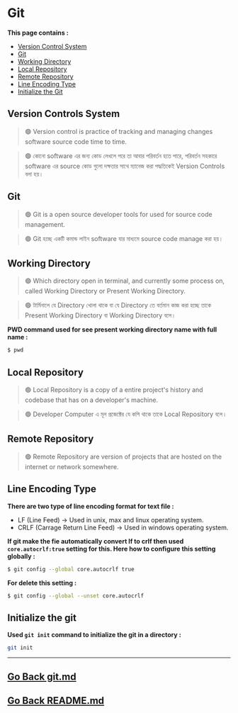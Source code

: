 Git
=====

**This page contains :**

- [Version Control System](#version-controls-system)
- [Git](#git)
- [Working Directory](#working-directory)
- [Local Repository](#local-repository)
- [Remote Repository](#remote-repository)
- [Line Encoding Type](#line-encoding-type)
- [Initialize the Git](#initialize-the-git)

## Version Controls System

> 🟢 Version control is practice of tracking and managing changes software source code time to time.

> 🟢 কোনো software এর জন্য কোড লেখলে পরে তা আবার পরিবর্তন হতে পারে, পরিবর্তন সহকারে software এর source কোড গুলো দক্ষতার সাথে ম্যানেজ করা পদ্ধতিকেই Version Controls বলা হয়। 


## Git

> 🟢 Git is a open source developer tools for used for source code management.

> 🟢 Git হচ্ছে একটি কমান্ড লাইন software যার মাধ্যমে source code manage করা হয়।

## Working Directory

> 🟢 Which directory open in terminal, and currently some process on, called Working Directory or Present Working Directory.

> 🟢 টার্মিনালে যে Directory খোলা থাকে বা যে Directory তে বর্তমান কাজ করা হচ্ছে তাকে Present Working Directory বা Working Directory বলে। 

**PWD command used for see present working directory name with full name :**
```bash
$ pwd
```

## Local Repository

> 🟢 Local Repository is a copy of a entire project's history and codebase that has on a developer's machine.

> 🟢 Developer Computer এ মূল প্রজেক্টের যে কপি থাকে তাকে Local Repository বলে।

## Remote Repository

> 🟢 Remote Repository are version of projects that are hosted on the internet or network somewhere.

## Line Encoding Type

**There are two type of line encoding format for text file :**

- LF (Line Feed) -> Used in unix, max and linux operating system.
- CRLF (Carrage Return Line Feed) -> Used in windows operating system.

**If git make the fie automatically convert lf to crlf then used `core.autocrlf:true` setting for this. Here how to configure this setting globally :**

```bash
$ git config --global core.autocrlf true
```

**For delete this setting :**
```bash
$ git config --global --unset core.autocrlf
```

## Initialize the git

**Used `git init` command to initialize the git in a directory :**

```bash
git init
```


<hr />

## [Go Back git.md](./git.md)
## [Go Back README.md](./../README.md)